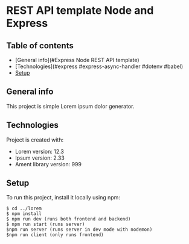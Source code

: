 # REST API template Node and Express

## Table of contents

- [General info](#Express Node REST API template)
- [Technologies](#express #express-async-handler #dotenv #babel)
- [Setup](#setup)

## General info

This project is simple Lorem ipsum dolor generator.

## Technologies

Project is created with:

- Lorem version: 12.3
- Ipsum version: 2.33
- Ament library version: 999

## Setup

To run this project, install it locally using npm:

```
$ cd ../lorem
$ npm install
$ npm run dev (runs both frontend and backend)
$ npm run start (runs server)
$npm run server (runs server in dev mode with nodemon)
$npm run client (only runs frontend)
```
